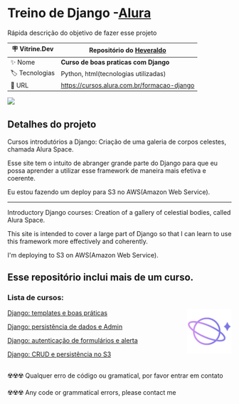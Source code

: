 # Treino de Django -[Alura](https://www.alura.com.br)

Rápida descrição do objetivo de fazer esse projeto

| :placard: Vitrine.Dev |   Repositório do [Heveraldo](https://www.linkedin.com/in/heveraldo-serra-7b3544200/)  |
| -------------  | --- |
| :sparkles: Nome        | **Curso de boas praticas com Django**
| :label: Tecnologias | Python, html(tecnologias utilizadas)
| :rocket: URL         | https://cursos.alura.com.br/formacao-django

<!-- Inserir imagem com a #vitrinedev ao final do link -->
![](https://static.djangoproject.com/img/logos/django-logo-negative.1d528e2cb5fb.png#vitrinedev)

## Detalhes do projeto

Cursos introdutórios a Django:
Criação de uma galeria de corpos celestes, chamada Alura Space.

Esse site tem o intuito de abranger grande parte do Django para que eu possa aprender a utilizar esse framework de maneira mais efetiva e coerente.

Eu estou fazendo um deploy para S3 no AWS(Amazon Web Service).

---

Introductory Django courses:
Creation of a gallery of celestial bodies, called Alura Space.

This site is intended to cover a large part of Django so that I can learn to use this framework more effectively and coherently.

I'm  deploying to S3 on AWS(Amazon Web Service).

## Esse repositório inclui mais de um curso.


### Lista de cursos:
<img align="right" alt="coding" width="100" src="https://github.com/Heveraldob12/Django_Curso_Alura/blob/main/setup/static/assets/favicon/Favicon%2096px%201.png#vitrinedev">




[Django: templates e boas práticas](https://cursos.alura.com.br/course/django-templates-boas-praticas)


[Django: persistência de dados e Admin](https://cursos.alura.com.br/course/django-persistencia-dados-admin)


[Django: autenticação de formulários e alerta](https://cursos.alura.com.br/course/django-autenticacao-formularios-alerta)

[Django: CRUD e persistência no S3](https://cursos.alura.com.br/course/django-crud-persistencia-s3)

## 
☢️☢️☢️ Qualquer erro de código ou gramatical, por favor entrar em contato

☢️☢️☢️ Any code or grammatical errors, please contact me
